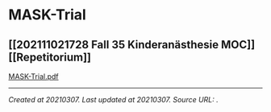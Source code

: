# MASK-Trial
 [[202111021728 Fall 35 Kinderanästhesie MOC]] [[Repetitorium]] 
---



[MASK-Trial.pdf](./resources/202103071322_MASK-Trial.resources/MASK-Trial.pdf)

---

_Created at 20210307._
_Last updated at 20210307._
_Source URL: [](https://watermark.silverchair.com/20180700_0-00019.pdf?token=AQECAHi208BE49Ooan9kkhW_Ercy7Dm3ZL_9Cf3qfKAc485ysgAAAsAwggK8BgkqhkiG9w0BBwagggKtMIICqQIBADCCAqIGCSqGSIb3DQEHATAeBglghkgBZQMEAS4wEQQM9PQRBlkWNJZGdHfCAgEQgIICc6NQsdMBEOwONqpFEzdOR5bIKk51ZoMwVcXpuu5mszIg3ZhNpFG_essgLQcDCEELldqFdTT732H92wtKCJdQtA4iENON3Hu1xtOQQBaPd4jItXZ6AkVDvBIFAkargeRCqJI-BmT4iPxEI87Dy972dOXGaBBl_6P-C1g7DEMWh2v9C9c0KpY64WXEjUVH_85twj4dVcKp38x-HwxCIXV0eD-3yaBow9fv5iI-1-NfrO3UO4_t6vSE2Z07saVgtg6WQ4lXF9HRqmpR_Ff2w3I3wEdCi80iu3c0aMzALtb5xdz3fQ1oehlo51qN_YUMveniAmEJLuTvOlFqPtEmEUx34h-dwPzOAh66KkDw6w-K44Y-LREdlWb536NS5m74Oo8tZfNaiGevr5BPzuBftDiDDMxcFzVUoYWbelU8T43xcU2Wd6v8cSdApwDqhmXRfr5eDs7QFlX6Tb5oBWLm8v9a0Yxm2bRyuX3gqwNznxN6EH_O-wMagcpFRx72Zg-bBbSgKc2oOAtTOKMD2SiSSmY5zoTHDzWNrBLnKYT7x7ZB82s2rikpGlRhdYDBXcEqemff7cGSqOHQaquMLWivuyjxnZ0cQ93QsR8uO9JOcFQ1lsS4NVMk5d4Fl_CzThWRFoCjPUff3a3sV4DMB5vDhVTdrF7b1U_qgf8kaFv-lRQfnY-Dh7BYB-AlUZb9thY4iucvoh1pZcIU9z1_MpfDXpHcaUdEKXN2LA7QYqHy8yuw45W5mRRNSLqYONkqpPRPC_9-EW9c5tu6DxQuYY4FE5pNbdjYpL6Cq_siGGU_fPQbeR0r_QyVpSIYzi2QCALxjffwpEBTNw)._




